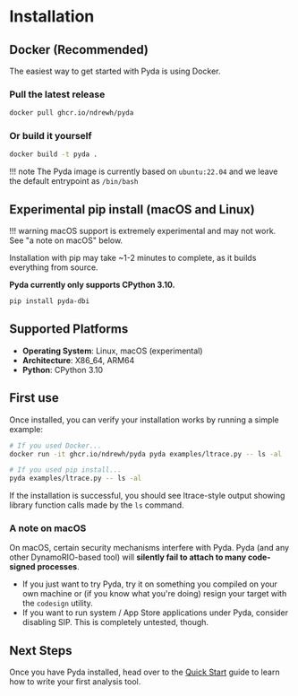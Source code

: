 # Installation

## Docker (Recommended)

The easiest way to get started with Pyda is using Docker.

### Pull the latest release

```bash
docker pull ghcr.io/ndrewh/pyda
```

### Or build it yourself

```bash
docker build -t pyda .
```

!!! note
    The Pyda image is currently based on `ubuntu:22.04` and we leave the default entrypoint as `/bin/bash`

## Experimental pip install (macOS and Linux)

!!! warning
    macOS support is extremely experimental and may not work. See "a note on macOS" below.

Installation with pip may take ~1-2 minutes to complete, as it builds everything from source.

**Pyda currently only supports CPython 3.10.**

```bash
pip install pyda-dbi
```

## Supported Platforms

- **Operating System**: Linux, macOS (experimental)
- **Architecture**: X86_64, ARM64
- **Python**: CPython 3.10

## First use

Once installed, you can verify your installation works by running a simple example:

```bash
# If you used Docker...
docker run -it ghcr.io/ndrewh/pyda pyda examples/ltrace.py -- ls -al

# If you used pip install...
pyda examples/ltrace.py -- ls -al
```

If the installation is successful, you should see ltrace-style output showing library function calls made by the `ls` command.

### A note on macOS

On macOS, certain security mechanisms interfere with Pyda. Pyda (and any other DynamoRIO-based tool) will **silently fail to attach to many code-signed processes**.

- If you just want to try Pyda, try it on something you compiled on your own machine or (if you know what you're doing) resign your target with the `codesign` utility.
- If you want to run system / App Store applications under Pyda, consider disabling SIP. This is completely untested, though.

## Next Steps

Once you have Pyda installed, head over to the [Quick Start](quickstart.md) guide to learn how to write your first analysis tool. 
